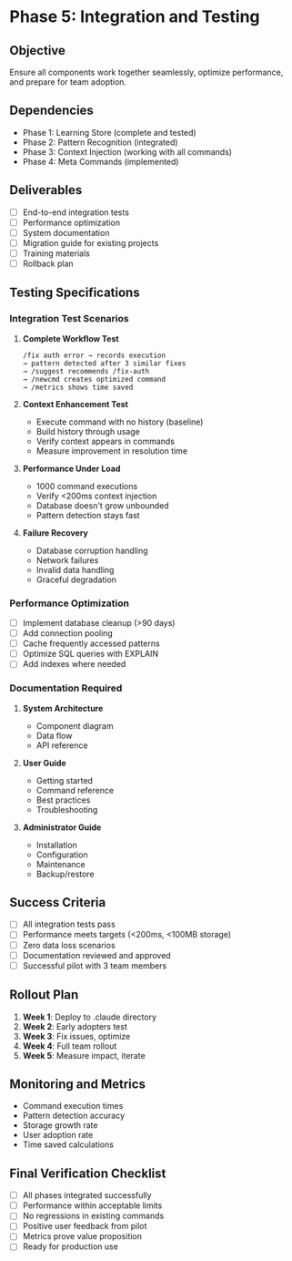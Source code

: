 # Phase 5: Integration and Testing

## Objective
Ensure all components work together seamlessly, optimize performance, and prepare for team adoption.

## Dependencies
- Phase 1: Learning Store (complete and tested)
- Phase 2: Pattern Recognition (integrated)
- Phase 3: Context Injection (working with all commands)
- Phase 4: Meta Commands (implemented)

## Deliverables
- [ ] End-to-end integration tests
- [ ] Performance optimization
- [ ] System documentation
- [ ] Migration guide for existing projects
- [ ] Training materials
- [ ] Rollback plan

## Testing Specifications

### Integration Test Scenarios
1. **Complete Workflow Test**
   ```
   /fix auth error → records execution
   → pattern detected after 3 similar fixes
   → /suggest recommends /fix-auth
   → /newcmd creates optimized command
   → /metrics shows time saved
   ```

2. **Context Enhancement Test**
   - Execute command with no history (baseline)
   - Build history through usage
   - Verify context appears in commands
   - Measure improvement in resolution time

3. **Performance Under Load**
   - 1000 command executions
   - Verify <200ms context injection
   - Database doesn't grow unbounded
   - Pattern detection stays fast

4. **Failure Recovery**
   - Database corruption handling
   - Network failures
   - Invalid data handling
   - Graceful degradation

### Performance Optimization
- [ ] Implement database cleanup (>90 days)
- [ ] Add connection pooling
- [ ] Cache frequently accessed patterns
- [ ] Optimize SQL queries with EXPLAIN
- [ ] Add indexes where needed

### Documentation Required
1. **System Architecture**
   - Component diagram
   - Data flow
   - API reference

2. **User Guide**
   - Getting started
   - Command reference
   - Best practices
   - Troubleshooting

3. **Administrator Guide**
   - Installation
   - Configuration
   - Maintenance
   - Backup/restore

## Success Criteria
- [ ] All integration tests pass
- [ ] Performance meets targets (<200ms, <100MB storage)
- [ ] Zero data loss scenarios
- [ ] Documentation reviewed and approved
- [ ] Successful pilot with 3 team members

## Rollout Plan
1. **Week 1**: Deploy to .claude directory
2. **Week 2**: Early adopters test
3. **Week 3**: Fix issues, optimize
4. **Week 4**: Full team rollout
5. **Week 5**: Measure impact, iterate

## Monitoring and Metrics
- Command execution times
- Pattern detection accuracy
- Storage growth rate
- User adoption rate
- Time saved calculations

## Final Verification Checklist
- [ ] All phases integrated successfully
- [ ] Performance within acceptable limits
- [ ] No regressions in existing commands
- [ ] Positive user feedback from pilot
- [ ] Metrics prove value proposition
- [ ] Ready for production use